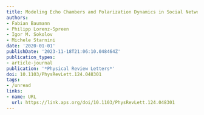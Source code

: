 ```yaml
---
title: Modeling Echo Chambers and Polarization Dynamics in Social Networks
authors:
- Fabian Baumann
- Philipp Lorenz-Spreen
- Igor M. Sokolov
- Michele Starnini
date: '2020-01-01'
publishDate: '2023-11-18T21:06:10.048464Z'
publication_types:
- article-journal
publication: '*Physical Review Letters*'
doi: 10.1103/PhysRevLett.124.048301
tags:
- /unread
links:
- name: URL
  url: https://link.aps.org/doi/10.1103/PhysRevLett.124.048301
---
```

